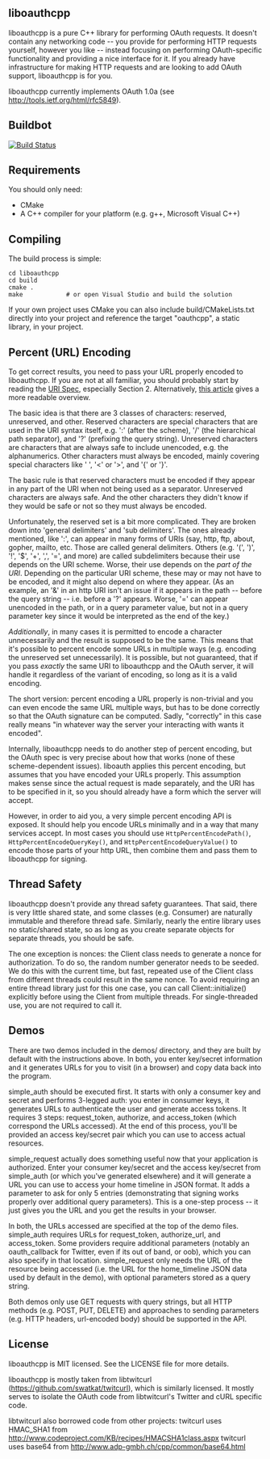 liboauthcpp
-----------

liboauthcpp is a pure C++ library for performing OAuth requests. It
doesn't contain any networking code -- you provide for performing HTTP
requests yourself, however you like -- instead focusing on performing
OAuth-specific functionality and providing a nice interface for it.
If you already have infrastructure for making HTTP requests and are
looking to add OAuth support, liboauthcpp is for you.

liboauthcpp currently implements OAuth 1.0a (see
http://tools.ietf.org/html/rfc5849).

Buildbot
--------
[![Build Status](https://secure.travis-ci.org/sirikata/liboauthcpp.png)](http://travis-ci.org/sirikata/liboauthcpp)

Requirements
------------

You should only need:

 * CMake
 * A C++ compiler for your platform (e.g. g++, Microsoft Visual C++)

Compiling
---------

The build process is simple:

    cd liboauthcpp
    cd build
    cmake .
    make            # or open Visual Studio and build the solution

If your own project uses CMake you can also include
build/CMakeLists.txt directly into your project and reference the
target "oauthcpp", a static library, in your project.

Percent (URL) Encoding
----------------------

To get correct results, you need to pass your URL properly encoded to
liboauthcpp. If you are not at all familiar, you should probably start
by reading the [URI Spec](http://tools.ietf.org/html/rfc3986), especially
Section 2. Alternatively,
[this article](http://blog.lunatech.com/2009/02/03/what-every-web-developer-must-know-about-url-encoding)
gives a more readable overview.

The basic idea is that there are 3 classes of characters: reserved,
unreserved, and other. Reserved characters are special characters that
are used in the URI syntax itself, e.g. ':' (after the scheme), '/'
(the hierarchical path separator), and '?'  (prefixing the query
string). Unreserved characters are characters that are always safe to
include unencoded, e.g. the alphanumerics. Other characters must
always be encoded, mainly covering special characters like ' ', '<' or
'>', and '{' or '}'.

The basic rule is that reserved characters must be encoded if they
appear in any part of the URI when not being used as a
separator. Unreserved characters are always safe. And the other
characters they didn't know if they would be safe or not so they must
always be encoded.

Unfortunately, the reserved set is a bit more complicated. They are
broken down into 'general delimiters' and 'sub delimiters'. The ones
already mentioned, like ':', can appear in many forms of URIs (say,
http, ftp, about, gopher, mailto, etc. Those are called general
delimiters. Others (e.g. '(', ')', '!', '$', '+', ',', '=', and more)
are called subdelimiters because their use depends on the URI
scheme. Worse, their use depends on the *part of the URI*. Depending
on the particular URI scheme, these may or may not have to be encoded,
and it might also depend on where they appear. (As an example, an '&'
in an http URI isn't an issue if it appears in the path -- before the
query string -- i.e. before a '?' appears. Worse, '=' can appear unencoded in
the path, or in a query parameter value, but not in a query parameter key since
it would be interpreted as the end of the key.)

*Additionally*, in many cases it is permitted to encode a character
unnecessarily and the result is supposed to be the same. This means
that it's possible to percent encode some URLs in multiple ways
(e.g. encoding the unreserved set unnecessarily). It is possible, but not
guaranteed, that if you pass *exactly* the same URI to liboauthcpp and the
OAuth server, it will handle it regardless of the variant of encoding, so long
as it is a valid encoding.

The short version: percent encoding a URL properly is non-trivial and
you can even encode the same URL multiple ways, but has to be done
correctly so that the OAuth signature can be computed. Sadly,
"correctly" in this case really means "in whatever way the server your
interacting with wants it encoded".

Internally, liboauthcpp needs to do another step of percent encoding,
but the OAuth spec is very precise about how that works (none of these
scheme-dependent issues). liboauth applies this percent encoding, but
assumes that you have encoded your URLs properly. This assumption
makes sense since the actual request is made separately, and the URI
has to be specified in it, so you should already have a form which the
server will accept.

However, in order to aid you, a very simple percent encoding API is exposed. It
should help you encode URLs minimally and in a way that many services accept. In
most cases you should use `HttpPercentEncodePath()`,
`HttpPercentEncodeQueryKey()`, and `HttpPercentEncodeQueryValue()` to encode
those parts of your http URL, then combine them and pass them to liboauthcpp for
signing.


Thread Safety
-------------

liboauthcpp doesn't provide any thread safety guarantees. That said, there is
very little shared state, and some classes (e.g. Consumer) are naturally
immutable and therefore thread safe. Similarly, nearly the entire library uses
no static/shared state, so as long as you create separate objects for separate
threads, you should be safe.

The one exception is nonces: the Client class needs to generate a nonce for
authorization. To do so, the random number generator needs to be seeded. We do
this with the current time, but fast, repeated use of the Client class from
different threads could result in the same nonce. To avoid requiring an entire
thread library just for this one case, you can call Client::initialize()
explicitly before using the Client from multiple threads. For single-threaded
use, you are not required to call it.

Demos
-----
There are two demos included in the demos/ directory, and they are built by
default with the instructions above. In both, you enter key/secret information
and it generates URLs for you to visit (in a browser) and copy data back into
the program.

simple_auth should be executed first. It starts with only a consumer key and
secret and performs 3-legged auth: you enter in consumer keys, it generates URLs
to authenticate the user and generate access tokens. It requires 3 steps:
request_token, authorize, and access_token (which correspond the URLs
accessed). At the end of this process, you'll be provided an access key/secret
pair which you can use to access actual resources.

simple_request actually does something useful now that your application is
authorized. Enter your consumer key/secret and the access key/secret from
simple_auth (or which you've generated elsewhere) and it will generate a URL you
can use to access your home timeline in JSON format. It adds a parameter to ask
for only 5 entries (demonstrating that signing works properly over additional
query parameters). This is a one-step process -- it just gives you the URL and
you get the results in your browser.

In both, the URLs accessed are specified at the top of the demo
files. simple_auth requires URLs for request_token, authorize_url, and
access_token. Some providers require additional parameters (notably an
oauth_callback for Twitter, even if its out of band, or oob), which you can also
specify in that location. simple_request only needs the URL of the resource
being accessed (i.e. the URL for the home_timeline JSON data used by default in
the demo), with optional parameters stored as a query string.

Both demos only use GET requests with query strings, but all HTTP methods
(e.g. POST, PUT, DELETE) and approaches to sending parameters (e.g. HTTP
headers, url-encoded body) should be supported in the API.

License
-------

liboauthcpp is MIT licensed. See the LICENSE file for more details.

liboauthcpp is mostly taken from libtwitcurl
(https://github.com/swatkat/twitcurl), which is similarly licensed. It
mostly serves to isolate the OAuth code from libtwitcurl's Twitter and
cURL specific code.

libtwitcurl also borrowed code from other projects:
twitcurl uses HMAC_SHA1 from http://www.codeproject.com/KB/recipes/HMACSHA1class.aspx
twitcurl uses base64 from http://www.adp-gmbh.ch/cpp/common/base64.html
